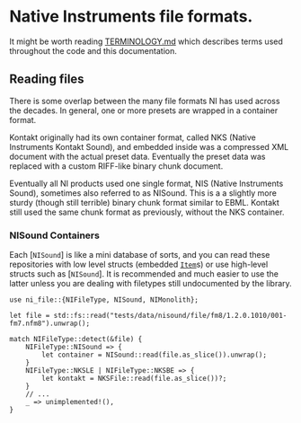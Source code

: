 # Native Instruments file formats.

It might be worth reading [TERMINOLOGY.md](TERMINOLOGY.md) which describes terms used throughout the code and this documentation.

## Reading files

There is some overlap between the many file formats NI has used across the decades. In general, one or more presets are wrapped in a container format.

Kontakt originally had its own container format, called NKS (Native Instruments Kontakt Sound), and embedded inside was a compressed XML document with the actual preset data. Eventually the preset data was replaced with a custom RIFF-like binary chunk document.

Eventually all NI products used one single format, NIS (Native Instruments Sound), sometimes also referred to as NISound. This is a a slightly more sturdy (though still terrible) binary chunk format similar to EBML. Kontakt still used the same chunk format as previously, without the NKS container.

### NISound Containers

Each [`NISound`] is like a mini database of sorts, and you can read these repositories with low
level structs (embedded [`Item`](crate::nisound::Item)s) or use high-level structs such as [`NISound`]. It is
recommended and much easier to use the latter unless you are dealing with filetypes still
undocumented by the library.

```
use ni_file::{NIFileType, NISound, NIMonolith};

let file = std::fs::read("tests/data/nisound/file/fm8/1.2.0.1010/001-fm7.nfm8").unwrap();

match NIFileType::detect(&file) {
    NIFileType::NISound => {
        let container = NISound::read(file.as_slice()).unwrap();
    }
    NIFileType::NKSLE | NIFileType::NKSBE => {
        let kontakt = NKSFile::read(file.as_slice())?;
    }
    // ...
    _ => unimplemented!(),
}
```

